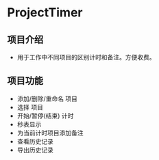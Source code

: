 # ProjectTimer

## 项目介绍
- 用于工作中不同项目的区别计时和备注。方便收费。

## 项目功能
- 添加/删除/重命名 项目
- 选择 项目
- 开始/暂停(结束) 计时
- 秒表显示
- 为当前计时项目添加备注
- 查看历史记录
- 导出历史记录
